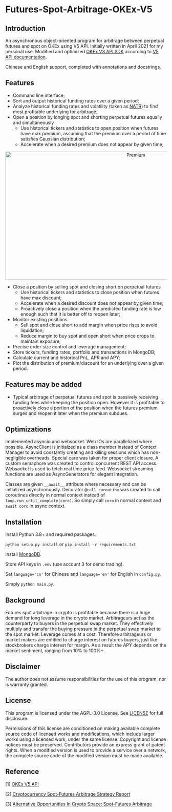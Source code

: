 # Futures-Spot-Arbitrage-OKEx-V5

## Introduction

An asynchronous object-oriented program for arbitrage between perpetual futures and spot on OKEx using V5 API. Initially
written in April 2021 for my personal use. Modified and
optimized [OKEx V3 API SDK](https://github.com/okex/V3-Open-API-SDK)
according to [V5 API documentation](https://www.okex.com/docs-v5/en).

Chinese and English support, completed with annotations and docstrings.

## Features

* Command line interface;
* Sort and output historical funding rates over a given period;
* Analyze historical funding rates and volatility (taken as [NATR](https://www.macroption.com/normalized-atr/)) to find
  most profitable underlying for arbitrage;
* Open a position by longing spot and shorting perpetual futures equally and simultaneously
    * Use historical tickers and statistics to open position when futures have max premium, assuming that the premium
      over a period of time satisfies Gaussian distribution;
    * Accelerate when a desired premium does not appear by given time;

<p align="center">
  <img width="800" height="400" src="https://raw.githubusercontent.com/Aureliano90/Futures-Spot-Arbitrage-OKEx-V5/main/misc/gaussian.png" alt='Premium'>
</p>

* Close a position by selling spot and closing short on perpetual futures
    * Use historical tickers and statistics to close position when futures have max discount;
    * Accelerate when a desired discount does not appear by given time;
    * Proactively close a position when the predicted funding rate is low enough such that it is better off to reopen
      later;
* Monitor existing positions
    * Sell spot and close short to add margin when price rises to avoid liquidation;
    * Reduce margin to buy spot and open short when price drops to maintain exposure;
* Precise order size control and leverage management;
* Store tickers, funding rates, portfolio and transactions in MongoDB;
* Calculate current and historical PnL, APR and APY;
* Plot the distribution of premium/discount for an underlying over a given period.

## Features may be added

* Typical arbitrage of perpetual futures and spot is passively receiving funding fees while keeping the position open.
  However it is profitable to proactively close a portion of the position when the futures premium surges and reopen it
  later when the premium subdues.

## Optimizations

Implemented asyncio and websocket. Web IOs are parallelized where possible. AsyncClient is initialzed as a class member
instead of Context Manager to avoid constantly creating and killing sessions which has non-negligible overheads. Special
care was taken for proper client closure. A custom semaphore was created to control concurrent REST API access.
Websocket is used to fetch real time price feed. Websocket streaming functions are used as AsyncGenerators for elegant
integration.

Classes are given `__await__` attribute where necessary and can be initialized asynchronously.
Decorator `@call_coroutine` was created to call coroutines directly in normal context instead
of `loop.run_until_complete(coro)`. So simply call `coro` in normal context and `await coro` in async context.

## Installation

Install Python 3.8+ and required packages.

`python setup.py install`
or
`pip install -r requirements.txt`

Install [MongoDB](https://www.mongodb.com/try/download/community).

Store API keys in `.env` (use account 3 for demo trading).

Set `language='cn'` for Chinese and `language='en'` for English in `config.py`.

Simply `python main.py`.

## Background

Futures spot arbitrage in crypto is profitable because there is a huge demand for long leverage in the crypto market.
Arbitrageurs act as the counterparty to buyers in the perpetual swap market. They effectively multiply and transfer the
buying pressure in the perpetual swap market to the spot market. Leverage comes at a cost. Therefore arbitrageurs or
market makers are entitled to charge interest on futures buyers, just like stockbrokers charge interest for margin. As a
result the APY depends on the market sentiment, ranging from 10% to 100%+.

## Disclaimer

The author does not assume responsibilities for the use of this program, nor is warranty granted.

## License

This program is licensed under the AGPL-3.0 License.
See [LICENSE](https://github.com/Aureliano90/Futures-Spot-Arbitrage-OKEx-V5/blob/main/LICENSE) for full disclosure.

Permissions of this license are conditioned on
making available complete source code of licensed works and modifications, which include larger works using a licensed
work, under the same license. Copyright and license notices must be preserved. Contributors provide an express grant of
patent rights. When a modified version is used to provide a service over a network, the complete source code of the
modified version must be made available.

## Reference

[1] [OKEx V5 API](https://www.okex.com/docs-v5/en)

[2] [Cryptocurrency Spot-Futures Arbitrage Strategy Report](https://www.okex.com/academy/en/spot-futures-arbitrage-strategy-report-2)

[3] [Alternative Opportunities In Crypto Space: Spot-Futures Arbitrage](https://seekingalpha.com/article/4410256-alternative-opportunities-in-crypto-spot-futures-arbitrage)
